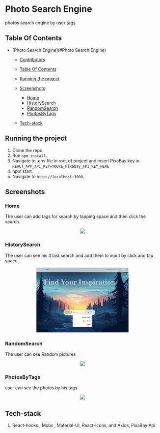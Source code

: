 # Photo Search Engine

photos search engine by user tags.

## Table Of Contents
- [Photo Search Engine](#Photo Search Engine)
  - [Contributors](#contributors)
  - [Table Of Contents](#table-of-contents)
  - [Running the project](#running-the-project)
  - [Screenshots](#screenshots)
    - [Home](#home)
    - [HistorySearch](#HistorySearch)
    - [RandomSearch](#RandomSearch)
    - [PhotosByTags](#PhotosByTags)

  - [Tech-stack](#tech-stack)

## Running the project
1. Clone the repo.
2. Run `npm install`.
3. Navigate to .env file in root of project and insert PixaBay key in  `REACT_APP_API_KEY=YOURE_Pixabay_API_KEY_HERE`
4. npm start.
5. Navigate to `http://localhost:3000`.

## Screenshots

### Home
The user can add tags for search by tapping space and then click the search.
<p align="center"><img src="assets/Home.PNG" width="300" /></p>

### HistorySearch
The user can see his 3 last search and add them to input by click and tap space.
<p align="center"><img src="assets/HistoryInput.PNG" width="300" /></p>

### RandomSearch
The user can see Random pictures
<p align="center"><img src="assets/Random.PNG" width="300" /></p>

### PhotosByTags
user can see the photos by his tags
<p align="center"><img src="assets/NormalSearch.PNG" width="300" /></p>



## Tech-stack
1. React-hooks , Mobx , Material-UI, React-Icons, and Axios, PixaBay Api
